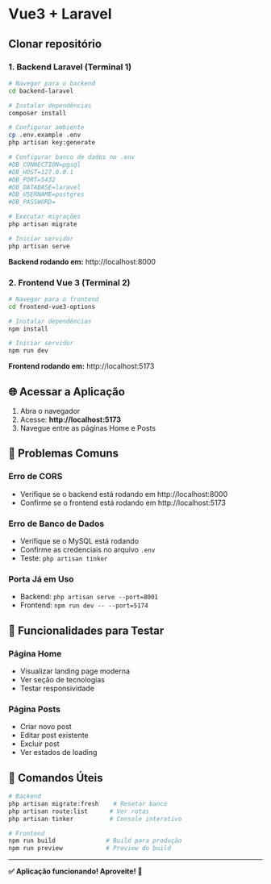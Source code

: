 #  Vue3 + Laravel

## Clonar repositório

### 1. Backend Laravel (Terminal 1)

```bash
# Navegar para o backend
cd backend-laravel

# Instalar dependências
composer install

# Configurar ambiente
cp .env.example .env
php artisan key:generate

# Configurar banco de dados no .env
#DB_CONNECTION=pgsql
#DB_HOST=127.0.0.1
#DB_PORT=5432
#DB_DATABASE=laravel
#DB_USERNAME=postgres
#DB_PASSWORD=

# Executar migrações
php artisan migrate

# Iniciar servidor
php artisan serve
```

**Backend rodando em:** http://localhost:8000

### 2. Frontend Vue 3 (Terminal 2)

```bash
# Navegar para o frontend
cd frontend-vue3-options

# Instalar dependências
npm install

# Iniciar servidor
npm run dev
```

**Frontend rodando em:** http://localhost:5173

## 🌐 Acessar a Aplicação

1. Abra o navegador
2. Acesse: **http://localhost:5173**
3. Navegue entre as páginas Home e Posts

## 🚨 Problemas Comuns

### Erro de CORS
- Verifique se o backend está rodando em http://localhost:8000
- Confirme se o frontend está rodando em http://localhost:5173

### Erro de Banco de Dados
- Verifique se o MySQL está rodando
- Confirme as credenciais no arquivo `.env`
- Teste: `php artisan tinker`

### Porta Já em Uso
- Backend: `php artisan serve --port=8001`
- Frontend: `npm run dev -- --port=5174`

## 📱 Funcionalidades para Testar

### Página Home
- Visualizar landing page moderna
- Ver seção de tecnologias
- Testar responsividade

### Página Posts
- Criar novo post
- Editar post existente
- Excluir post
- Ver estados de loading

## 🔧 Comandos Úteis

```bash
# Backend
php artisan migrate:fresh    # Resetar banco
php artisan route:list      # Ver rotas
php artisan tinker          # Console interativo

# Frontend
npm run build              # Build para produção
npm run preview            # Preview do build
```

---

**✅ Aplicação funcionando! Aproveite! 🚀**

